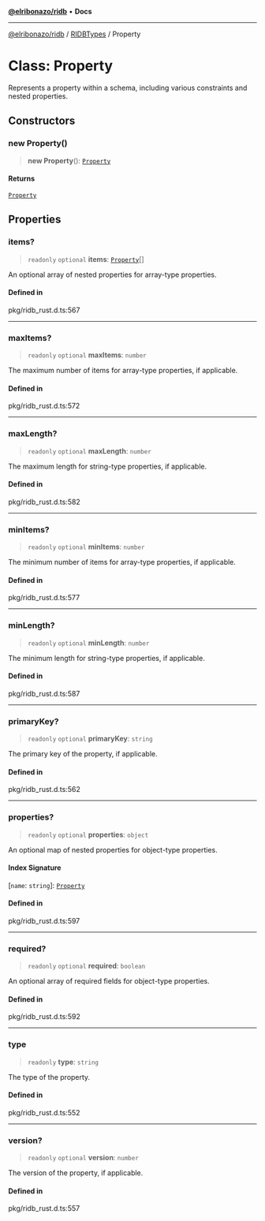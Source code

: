 [**@elribonazo/ridb**](../../../README.md) • **Docs**

***

[@elribonazo/ridb](../../../README.md) / [RIDBTypes](../README.md) / Property

# Class: Property

Represents a property within a schema, including various constraints and nested properties.

## Constructors

### new Property()

> **new Property**(): [`Property`](Property.md)

#### Returns

[`Property`](Property.md)

## Properties

### items?

> `readonly` `optional` **items**: [`Property`](Property.md)[]

An optional array of nested properties for array-type properties.

#### Defined in

pkg/ridb\_rust.d.ts:567

***

### maxItems?

> `readonly` `optional` **maxItems**: `number`

The maximum number of items for array-type properties, if applicable.

#### Defined in

pkg/ridb\_rust.d.ts:572

***

### maxLength?

> `readonly` `optional` **maxLength**: `number`

The maximum length for string-type properties, if applicable.

#### Defined in

pkg/ridb\_rust.d.ts:582

***

### minItems?

> `readonly` `optional` **minItems**: `number`

The minimum number of items for array-type properties, if applicable.

#### Defined in

pkg/ridb\_rust.d.ts:577

***

### minLength?

> `readonly` `optional` **minLength**: `number`

The minimum length for string-type properties, if applicable.

#### Defined in

pkg/ridb\_rust.d.ts:587

***

### primaryKey?

> `readonly` `optional` **primaryKey**: `string`

The primary key of the property, if applicable.

#### Defined in

pkg/ridb\_rust.d.ts:562

***

### properties?

> `readonly` `optional` **properties**: `object`

An optional map of nested properties for object-type properties.

#### Index Signature

 \[`name`: `string`\]: [`Property`](Property.md)

#### Defined in

pkg/ridb\_rust.d.ts:597

***

### required?

> `readonly` `optional` **required**: `boolean`

An optional array of required fields for object-type properties.

#### Defined in

pkg/ridb\_rust.d.ts:592

***

### type

> `readonly` **type**: `string`

The type of the property.

#### Defined in

pkg/ridb\_rust.d.ts:552

***

### version?

> `readonly` `optional` **version**: `number`

The version of the property, if applicable.

#### Defined in

pkg/ridb\_rust.d.ts:557
